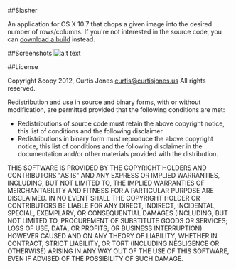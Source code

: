 ##Slasher

An application for OS X 10.7 that chops a given image into the desired number of rows/columns. If
you're not interested in the source code, you can [download a build][1] instead.

##Screenshots
![alt text][2]

##License

Copyright &copy 2012, Curtis Jones <curtis@curtisjones.us>
All rights reserved.

Redistribution and use in source and binary forms, with or without modification, are permitted provided that the following conditions are met:

- Redistributions of source code must retain the above copyright notice, this list of conditions and  the following disclaimer.
- Redistributions in binary form must reproduce the above copyright notice, this list of conditions and the following disclaimer in the documentation and/or other materials provided with the distribution.

THIS SOFTWARE IS PROVIDED BY THE COPYRIGHT HOLDERS AND CONTRIBUTORS "AS IS" AND ANY EXPRESS OR IMPLIED WARRANTIES, INCLUDING, BUT NOT LIMITED TO, THE IMPLIED WARRANTIES OF MERCHANTABILITY AND FITNESS FOR A PARTICULAR PURPOSE ARE DISCLAIMED. IN NO EVENT SHALL THE COPYRIGHT HOLDER OR CONTRIBUTORS BE LIABLE FOR ANY DIRECT, INDIRECT, INCIDENTAL, SPECIAL, EXEMPLARY, OR CONSEQUENTIAL DAMAGES (INCLUDING, BUT NOT LIMITED TO, PROCUREMENT OF SUBSTITUTE GOODS OR SERVICES; LOSS OF USE, DATA, OR PROFITS; OR BUSINESS INTERRUPTION) HOWEVER CAUSED AND ON ANY THEORY OF LIABILITY, WHETHER IN CONTRACT, STRICT LIABILITY, OR TORT (INCLUDING NEGLIGENCE OR OTHERWISE) ARISING IN ANY WAY OUT OF THE USE OF THIS SOFTWARE, EVEN IF ADVISED OF THE POSSIBILITY OF SUCH DAMAGE.

  [1]: http://curtisjones.us/slasher
  [2]: http://curtisjones.us/slasher/Slasher.png
